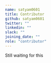 ```yaml
---
name: satyam0601
title: Contributor
github: satyam0601
twitter: ""
linkedin: ""
slack: ""
joining_date: ""
role: "contributor"
---
```


Still waiting for this
